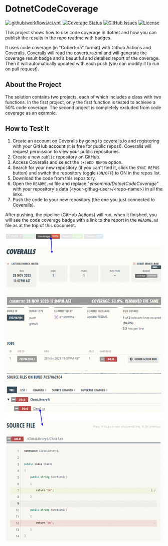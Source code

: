 # DotnetCodeCoverage
[![.github/workflows/ci.yml](https://github.com/ehsomma/DotnetCodeCoverage/actions/workflows/main.yml/badge.svg)](https://github.com/ehsomma/DotnetCodeCoverage/actions/workflows/main.yml)
[![Coverage Status](https://coveralls.io/repos/github/ehsomma/DotnetCodeCoverage/badge.svg?branch=master)](https://coveralls.io/github/ehsomma/DotnetCodeCoverage?branch=master)
[![GitHub Issues](https://img.shields.io/github/issues/ehsomma/DotnetCodeCoverage)](https://github.com/ehsomma/DotnetCodeCoverage/issues)
[![License](https://img.shields.io/badge/license-MIT-informational)](/LICENSE.txt)

This project shows how to use code coverage in dotnet and how you can publish the results in the repo readme with badges. 

It uses code coverage (in "Cobertura" format) with Github Actions and Coveralls. <a href="https://coveralls.io" target="_blank">Coveralls</a> will read the covertura.xml and will generate the coverage result badge and a beautiful and detailed report of the coverage. Then it will automatically updated with each push (you can modify it to run on pull request).

## About the Project

The solution contains two projects, each of which includes a class with two functions. In the first project, only the first function is tested to achieve a 50% code coverage. The second project is completely excluded from code coverage as an example.

## How to Test It

1. Create an account on Coveralls by going to <a href="https://coveralls.io" target="_blank">coveralls.io</a> and registering with your GitHub account (it is free for public repos!). Coveralls will request permission to view your public repositories.
2. Create a new `public` repository on GitHub.
3. Access Coveralls and select the `(+)ADD REPOS` option.
4. Search for your new repository (if you can't find it, click the `SYNC REPOS` button) and switch the repository toggle (`ON/OFF`) to ON in the repos list.
5. Download the code from this repository.
6. Open the `README.md` file and replace "*ehsomma/DotnetCodeCoverage*" with your repository's data (\<your-githug-user\>/\<repo-name\>) in all the links.
7. Push the code to your new repository (the one you just connected to Coveralls).

After pushing, the pipeline (GitHub Actions) will run, when it finished, you will see the code coverage badge with a link to the report in the `README.md` file as at the top of this document.

![image](./images/report-example.png)
